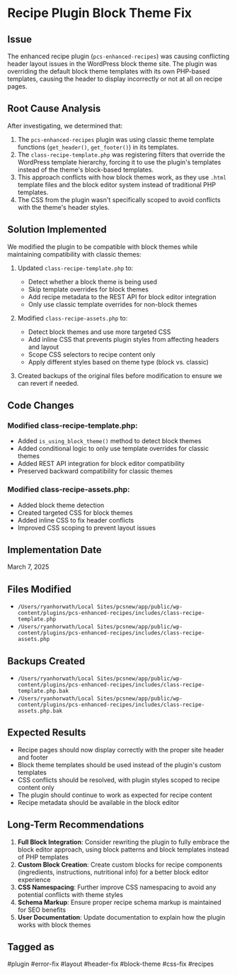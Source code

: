 # Recipe Plugin Block Theme Fix

## Issue
The enhanced recipe plugin (`pcs-enhanced-recipes`) was causing conflicting header layout issues in the WordPress block theme site. The plugin was overriding the default block theme templates with its own PHP-based templates, causing the header to display incorrectly or not at all on recipe pages.

## Root Cause Analysis
After investigating, we determined that:

1. The `pcs-enhanced-recipes` plugin was using classic theme template functions (`get_header()`, `get_footer()`) in its templates.
2. The `class-recipe-template.php` was registering filters that override the WordPress template hierarchy, forcing it to use the plugin's templates instead of the theme's block-based templates.
3. This approach conflicts with how block themes work, as they use `.html` template files and the block editor system instead of traditional PHP templates.
4. The CSS from the plugin wasn't specifically scoped to avoid conflicts with the theme's header styles.

## Solution Implemented
We modified the plugin to be compatible with block themes while maintaining compatibility with classic themes:

1. Updated `class-recipe-template.php` to:
   - Detect whether a block theme is being used
   - Skip template overrides for block themes
   - Add recipe metadata to the REST API for block editor integration
   - Only use classic template overrides for non-block themes

2. Modified `class-recipe-assets.php` to:
   - Detect block themes and use more targeted CSS
   - Add inline CSS that prevents plugin styles from affecting headers and layout
   - Scope CSS selectors to recipe content only
   - Apply different styles based on theme type (block vs. classic)

3. Created backups of the original files before modification to ensure we can revert if needed.

## Code Changes

### Modified class-recipe-template.php:
- Added `is_using_block_theme()` method to detect block themes
- Added conditional logic to only use template overrides for classic themes
- Added REST API integration for block editor compatibility
- Preserved backward compatibility for classic themes

### Modified class-recipe-assets.php:
- Added block theme detection
- Created targeted CSS for block themes
- Added inline CSS to fix header conflicts
- Improved CSS scoping to prevent layout issues

## Implementation Date
March 7, 2025

## Files Modified
- `/Users/ryanhorwath/Local Sites/pcsnew/app/public/wp-content/plugins/pcs-enhanced-recipes/includes/class-recipe-template.php`
- `/Users/ryanhorwath/Local Sites/pcsnew/app/public/wp-content/plugins/pcs-enhanced-recipes/includes/class-recipe-assets.php`

## Backups Created
- `/Users/ryanhorwath/Local Sites/pcsnew/app/public/wp-content/plugins/pcs-enhanced-recipes/includes/class-recipe-template.php.bak`
- `/Users/ryanhorwath/Local Sites/pcsnew/app/public/wp-content/plugins/pcs-enhanced-recipes/includes/class-recipe-assets.php.bak`

## Expected Results
- Recipe pages should now display correctly with the proper site header and footer
- Block theme templates should be used instead of the plugin's custom templates
- CSS conflicts should be resolved, with plugin styles scoped to recipe content only
- The plugin should continue to work as expected for recipe content
- Recipe metadata should be available in the block editor

## Long-Term Recommendations
1. **Full Block Integration**: Consider rewriting the plugin to fully embrace the block editor approach, using block patterns and block templates instead of PHP templates
2. **Custom Block Creation**: Create custom blocks for recipe components (ingredients, instructions, nutritional info) for a better block editor experience
3. **CSS Namespacing**: Further improve CSS namespacing to avoid any potential conflicts with theme styles
4. **Schema Markup**: Ensure proper recipe schema markup is maintained for SEO benefits
5. **User Documentation**: Update documentation to explain how the plugin works with block themes

## Tagged as
#plugin #error-fix #layout #header-fix #block-theme #css-fix #recipes
